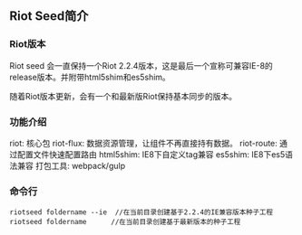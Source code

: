 ## Riot Seed简介
### Riot版本
Riot seed 会一直保持一个Riot 2.2.4版本，这是最后一个宣称可兼容IE-8的release版本。并附带html5shim和es5shim。

随着Riot版本更新，会有一个和最新版Riot保持基本同步的版本。

### 功能介绍
riot: 核心包
riot-flux: 数据资源管理，让组件不再直接持有数据。
riot-route: 通过配置文件快速配置路由
html5shim: IE8下自定义tag兼容
es5shim: IE8下es5语法兼容
打包工具: webpack/gulp


### 命令行

    riotseed foldername --ie  //在当前目录创建基于2.2.4的IE兼容版本种子工程
    riotseed foldername      //在当前目录创建基于最新版本的种子工程